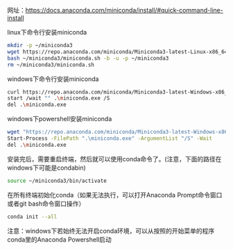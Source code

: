 网址：https://docs.anaconda.com/miniconda/install/#quick-command-line-install

linux下命令行安装miniconda
```bash
mkdir -p ~/miniconda3
wget https://repo.anaconda.com/miniconda/Miniconda3-latest-Linux-x86_64.sh -O ~/miniconda3/miniconda.sh
bash ~/miniconda3/miniconda.sh -b -u -p ~/miniconda3
rm ~/miniconda3/miniconda.sh
```

windows下命令行安装miniconda
```bash
curl https://repo.anaconda.com/miniconda/Miniconda3-latest-Windows-x86_64.exe -o .\miniconda.exe
start /wait "" .\miniconda.exe /S
del .\miniconda.exe
```

windows下powershell安装miniconda
```bash
wget "https://repo.anaconda.com/miniconda/Miniconda3-latest-Windows-x86_64.exe" -outfile ".\miniconda.exe"
Start-Process -FilePath ".\miniconda.exe" -ArgumentList "/S" -Wait
del .\miniconda.exe
```

安装完后，需要重启终端，然后就可以使用conda命令了。(注意，下面的路径在windows下可能是condabin)

```bash
source ~/miniconda3/bin/activate
```

在所有终端初始化conda（如果无法执行，可以打开Anaconda Prompt命令窗口或者git bash命令窗口操作）
```bash
conda init --all
```

注意：windows下若始终无法开启conda环境，可以从按照的开始菜单的程序conda里的Anaconda Powershell启动